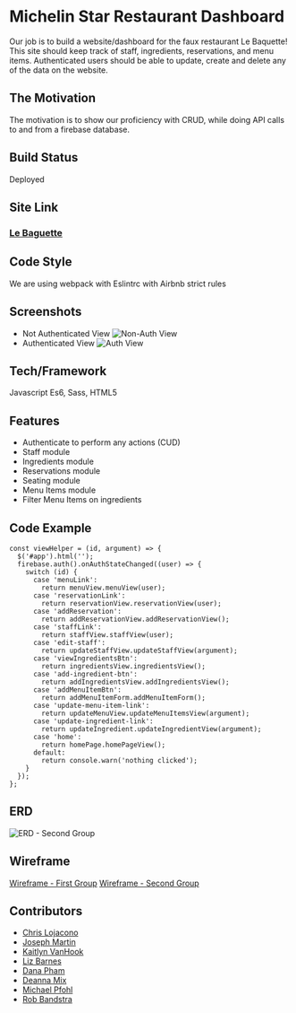 # Michelin Star Restaurant Dashboard
Our job is to build a website/dashboard for the faux restaurant Le Baquette! This site should keep track of staff, ingredients, reservations, and menu items.
Authenticated users should be able to update, create and delete any of the data on the website.

## The Motivation
The motivation is to show our proficiency with CRUD, while doing API calls to and from a firebase database. 

## Build Status
Deployed

## Site Link
### [Le Baguette](https://le-baguette-e03bd.web.app/)

## Code Style
We are using webpack with Eslintrc with Airbnb strict rules

## Screenshots
- Not Authenticated View
![Non-Auth View](https://i.postimg.cc/RVwST618/not-auth-menu.png)
- Authenticated View
![Auth View](https://i.postimg.cc/j20VWc1j/auth-menu.png)

## Tech/Framework
Javascript Es6, Sass, HTML5

## Features
* Authenticate to perform any actions (CUD)
* Staff module
* Ingredients module
* Reservations module
* Seating module
* Menu Items module
* Filter Menu Items on ingredients

## Code Example
```
const viewHelper = (id, argument) => {
  $('#app').html('');
  firebase.auth().onAuthStateChanged((user) => {
    switch (id) {
      case 'menuLink':
        return menuView.menuView(user);
      case 'reservationLink':
        return reservationView.reservationView(user);
      case 'addReservation':
        return addReservationView.addReservationView();
      case 'staffLink':
        return staffView.staffView(user);
      case 'edit-staff':
        return updateStaffView.updateStaffView(argument);
      case 'viewIngredientsBtn':
        return ingredientsView.ingredientsView();
      case 'add-ingredient-btn':
        return addIngredientsView.addIngredientsView();
      case 'addMenuItemBtn':
        return addMenuItemForm.addMenuItemForm();
      case 'update-menu-item-link':
        return updateMenuView.updateMenuItemsView(argument);
      case 'update-ingredient-link':
        return updateIngredient.updateIngredientView(argument);
      case 'home':
        return homePage.homePageView();
      default:
        return console.warn('nothing clicked');
    }
  });
};
```

## ERD
![ERD - Second Group](https://i.postimg.cc/NMS3NsvM/le-baguette-screenshot.png)

## Wireframe
[Wireframe - First Group](https://www.figma.com/file/mgcTKkbXSx81KxopQasZaw/Wireframe?node-id=0%3A1)
[Wireframe - Second Group](https://www.figma.com/file/ATU4hLOwUy8eMZMyvc34M8/Wireframe?node-id=0%3A1)

## Contributors
* [Chris Lojacono](https://github.com/chrislojacono)
* [Joseph Martin](https://github.com/josephtmartin)
* [Kaitlyn VanHook](https://github.com/kaitvan)
* [Liz Barnes](https://github.com/liz-barnes)
* [Dana Pham](https://github.com/danapham)
* [Deanna Mix](https://github.com/DeannaMix)
* [Michael Pfohl](https://github.com/michaelpfohl)
* [Rob Bandstra](https://github.com/bandstrar)
